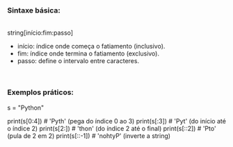 <h3>Sintaxe básica:</h3>
<br>
string[início:fim:passo]
<br>
<ul>
  <li>início: índice onde começa o fatiamento (inclusivo).</li>
  <li>fim: índice onde termina o fatiamento (exclusivo).</li>
  <li>passo: define o intervalo entre caracteres.</li>
</ul>
<br>
<h3>Exemplos práticos:</h3>
s = "Python"

print(s[0:4])     # 'Pyth' (pega do índice 0 ao 3)
print(s[:3])      # 'Pyt' (do início até o índice 2)
print(s[2:])      # 'thon' (do índice 2 até o final)
print(s[::2])     # 'Pto' (pula de 2 em 2)
print(s[::-1])    # 'nohtyP' (inverte a string)

